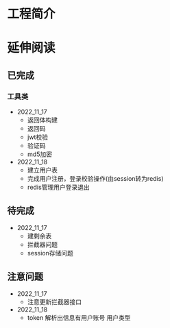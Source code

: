 # 工程简介

# 延伸阅读

## 已完成

### 工具类
- 2022_11_17
  - 返回体构建
  - 返回码
  - jwt校验
  - 验证码
  - md5加密
- 2022_11_18
  - 建立用户表
  - 完成用户注册，登录校验操作(由session转为redis)
  - redis管理用户登录退出

## 待完成
- 2022_11_17
  - 建剩余表
  - 拦截器问题
  - session存储问题

## 注意问题
- 2022_11_17
  - 注意更新拦截器接口
- 2022_11_18
  - token 解析出信息有用户账号 用户类型 

